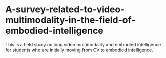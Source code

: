 # A-survey-related-to-video-multimodality-in-the-field-of-embodied-intelligence
This is a field study on long video multimodality and embodied intelligence for students who are initially moving from CV to embodied intelligence.
